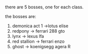 there are 5 bosses, one for each class.

the bosses are:
1. demonica act 1 ->lotus elise
2. redpony -> ferrari 288 gto
3. lynx -> lexus lfa
5. red stallion -> ferrari enzo
6. ghost -> koenigsegg agera R

